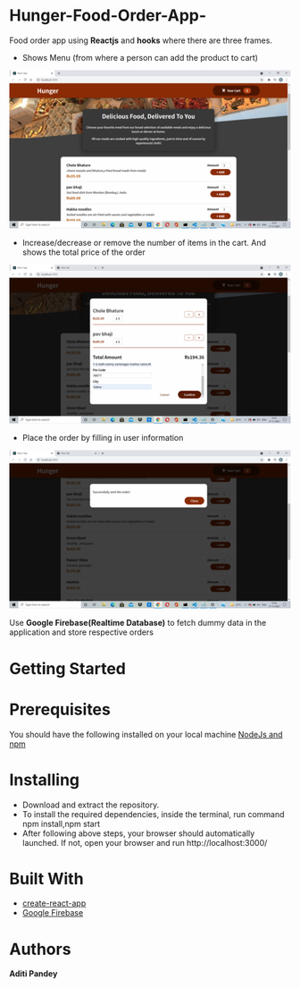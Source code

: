 # Hunger-Food-Order-App-
Food order app using **Reactjs** and **hooks** where there are three frames.
* Shows Menu (from where a person can add the product to cart)

![image](https://github.com/Aditi760/Hunger-Food-Order-App-/blob/main/ScreenShots/1st%20page.png)

* Increase/decrease or remove the number of items in the cart. And shows the total price of the order

 ![cartimage](https://github.com/Aditi760/Hunger-Food-Order-App-/blob/main/ScreenShots/Cart.png)
 
 * Place the order by filling in user information

  ![order](https://github.com/Aditi760/Hunger-Food-Order-App-/blob/main/ScreenShots/Order%20send.png)
  
  Use **Google Firebase(Realtime Database)** to fetch dummy data in the application and store respective orders
  
  # Getting Started
  
  # Prerequisites
  You should have the following installed on your local machine [NodeJs and npm](https://nodejs.org/en/download/)
  
  # Installing
  * Download and extract the repository.
  * To install the required dependencies, inside the terminal, run command npm install,npm start
  * After following above steps, your browser should automatically launched. If not, open your browser and run http://localhost:3000/ 
  
  # Built With
  * [create-react-app](https://github.com/facebook/create-react-app)
  * [Google Firebase](https://console.firebase.google.com/project/react-http-f9cb7/database/react-http-f9cb7-default-rtdb/data)
  
  # Authors
  **Aditi Pandey**
  
  
  
   

